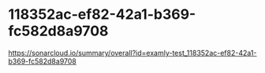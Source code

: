 # 118352ac-ef82-42a1-b369-fc582d8a9708
https://sonarcloud.io/summary/overall?id=examly-test_118352ac-ef82-42a1-b369-fc582d8a9708
